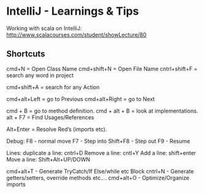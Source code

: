 # IntelliJ - Learnings & Tips

Working with scala on IntelliJ: http://www.scalacourses.com/student/showLecture/80

## Shortcuts

cmd+N = Open Class Name
cmd+shift+N = Open File Name
cntrl+shift+F = search any word in project

cmd+shift+A = search for any Action

cmd+alt+Left = go to Previous
cmd+alt+Right = go to Next

cmd + B = go to method definition.
cmd + alt + B  = look at implementations.
alt + F7 = Find Usages/References

Alt+Enter = Resolve Red’s (imports etc).

Debug:
F8 - normal move
F7 - Step into
Shift+F8 - Step out
F9 - Resume

Lines:
duplicate a line: cntrl+D
Remove a line: cntl+Y
Add a line:   shift+enter
Move a line: Shift+Alt+UP/DOWN 

cmd+alt+T   -  Generate TryCatch/If Else/while etc Block 
cntrl+N - Generate getters/setters, override methods etc….
cmd+alt+O - Optimize/Organize imports